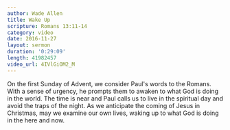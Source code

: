 ```yaml
---
author: Wade Allen
title: Wake Up
scripture: Romans 13:11-14
category: video
date: 2016-11-27
layout: sermon
duration: '0:29:09' 
length: 41982457
video_url: 4IVlGiOM2_M
---
```


On the first Sunday of Advent, we consider Paul's words to the Romans. With a sense of urgency, he prompts them to awaken to what God is doing in the world. The time is near and Paul calls us to live in the spiritual day and avoid the traps of the night. As we anticipate the coming of Jesus in Christmas, may we examine our own lives, waking up to what God is doing in the here and now.
